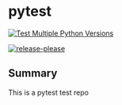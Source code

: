 # pytest
[![Test Multiple Python Versions](https://github.com/nikhilmakhijani/pytest/actions/workflows/ci-test.yml/badge.svg)](https://github.com/nikhilmakhijani/pytest/actions/workflows/ci-test.yml)

[![release-please](https://github.com/nikhilmakhijani/pytest/actions/workflows/release.yml/badge.svg)](https://github.com/nikhilmakhijani/pytest/actions/workflows/release.yml)

## Summary 
This is a pytest test repo
